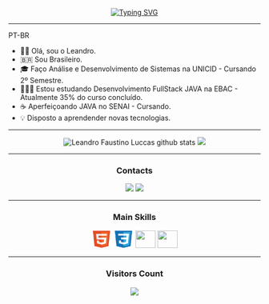 <div align="center">

[![Typing SVG](https://readme-typing-svg.herokuapp.com/?color=f1f1f1&size=20&center=true&width=860&lines=HELLO,+MY+NAME+is+Leandro+Faustino+Luccas;I'm+24+years+old;I+from+Brazil;I'm+studying+systems+analysis+and+development;Be+Welcome!+:%29)](https://git.io/typing-svg)

</div>

___


PT-BR
- 👋🏻 Olá, sou o Leandro.
- 🇧🇷  Sou Brasileiro.
- 🎓 Faço Análise e Desenvolvimento de Sistemas na UNICID - Cursando 2º Semestre.
- 👩🏻‍💻 Estou estudando Desenvolvimento FullStack JAVA na EBAC - Atualmente 35% do curso concluído.
- ☕ Aperfeiçoando JAVA no SENAI - Cursando.
- 💡 Disposto a aprendender novas tecnologias.

___

<div align="center">

<img width="49%" heigth="5px" src="https://github-readme-stats.vercel.app/api?username=leandrolol&show_icons=true&count_private=true&hide_border=true&title_color=ff91a48icon_color=ff91a4&text_color=c9d1d9&bg_color=0d1117" alt="Leandro Faustino Luccas github stats" />
<img width="41%" heigth="5px" src="https://github-readme-stats.vercel.app/api/top-langs/?username=leandrolol&layout=compact&hide_border=true&title_color=ff91a4&text_color=ff91a4&bg_color=0d1117" />

___

 <div>
   <h3>Contacts</h3>
   <a href = "mailto:leandrodev2023@gmail.com"><img src="https://img.shields.io/badge/-Gmail-%23333?style=for-the-badge&logo=gmail&logoColor=white" target="_blank"></a>
   <a href="https://www.linkedin.com/in/leandrofaustinoluccas/" target="_blank"><img src="https://img.shields.io/badge/-LinkedIn-%230077B5?style=for-the-badge&logo=linkedin&logoColor=white" target="_blank"></a> 
 </div>

___

<h3>Main Skills</h3>

<img  height="35" width="40" src="https://raw.githubusercontent.com/devicons/devicon/master/icons/html5/html5-original.svg">

<img height="35" width="40" src="https://raw.githubusercontent.com/devicons/devicon/master/icons/css3/css3-original.svg">

<img height="35" width="40" src="https://camo.githubusercontent.com/575b33e86739b657387aaf2598c4f9d6677a60a33718d65e11e0d81cbb7cc09c/68747470733a2f2f63646e2e6a7364656c6976722e6e65742f67682f64657669636f6e732f64657669636f6e2f69636f6e732f736173732f736173732d6f726967696e616c2e737667">

<img height="35" width="40" src="https://github.com/carolbarbosa101/carolbarbosa101/assets/44561610/67a682a9-e93d-4eed-831c-037ec6d536cc">

___

<h3>Visitors Count</h3>
  
<p><img align="center" src="https://visit-counter.vercel.app/counter.png?page=https%3A%2F%2Fgithub.com%2Fleandrolol&s=50&c=db006a&bg=00000000&no=7&ff=digi&tb=Visits%3A++&ta=" /></p> 

</div>
